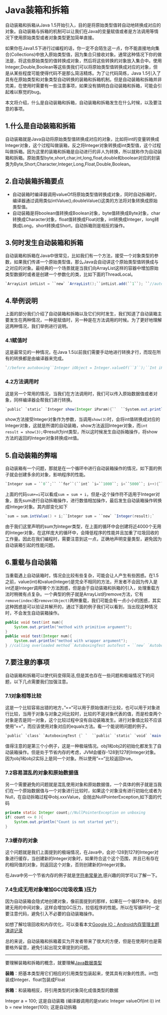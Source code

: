# Java装箱和拆箱

自动装箱和拆箱从Java 1.5开始引入，目的是将原始类型值转自动地转换成对应的对象。自动装箱与拆箱的机制可以让我们在Java的变量赋值或者是方法调用等情况下使用原始类型或者对象类型更加简单直接。

如果你在Java1.5下进行过编程的话，你一定不会陌生这一点，你不能直接地向集合(Collections)中放入原始类型值，因为集合只接收对象。通常这种情况下你的做法是，将这些原始类型的值转换成对象，然后将这些转换的对象放入集合中。使用Integer,Double,Boolean等这些类我们可以将原始类型值转换成对应的对象，但是从某些程度可能使得代码不是那么简洁精炼。为了让代码简练，Java 1.5引入了具有在原始类型和对象类型自动转换的装箱和拆箱机制。但是自动装箱和拆箱并非完美，在使用时需要有一些注意事项，如果没有搞明白自动装箱和拆箱，可能会引起难以察觉的bug。

本文将介绍，什么是自动装箱和拆箱，自动装箱和拆箱发生在什么时候，以及要注意的事项。

## 1.什么是自动装箱和拆箱

自动装箱就是Java自动将原始类型值转换成对应的对象，比如将int的变量转换成Integer对象，这个过程叫做装箱，反之将Integer对象转换成int类型值，这个过程叫做拆箱。因为这里的装箱和拆箱是自动进行的非人为转换，所以就称作为自动装箱和拆箱。原始类型byte,short,char,int,long,float,double和boolean对应的封装类为Byte,Short,Character,Integer,Long,Float,Double,Boolean。

## 2.自动装箱拆箱要点

- 自动装箱时编译器调用valueOf将原始类型值转换成对象，同时自动拆箱时，编译器通过调用类似intValue(),doubleValue()这类的方法将对象转换成原始类型值。
- 自动装箱是将boolean值转换成Boolean对象，byte值转换成Byte对象，char转换成Character对象，float值转换成Float对象，int转换成Integer，long转换成Long，short转换成Short，自动拆箱则是相反的操作。

## 3.何时发生自动装箱和拆箱

自动装箱和拆箱在Java中很常见，比如我们有一个方法，接受一个对象类型的参数，如果我们传递一个原始类型值，那么Java会自动讲这个原始类型值转换成与之对应的对象。最经典的一个场景就是当我们向ArrayList这样的容器中增加原始类型数据时或者是创建一个参数化的类，比如下面的ThreadLocal。

```java
`ArrayList intList = ``new` `ArrayList();``intList.add(``1``); ``//autoboxing - primitive to object``intList.add(``2``); ``//autoboxing` `ThreadLocal intLocal = ``new` `ThreadLocal();``intLocal.set(``4``); ``//autoboxing` `int` `number = intList.get(``0``); ``// unboxing``int` `local = intLocal.get(); ``// unboxing in Java`
```

## 4.举例说明

上面的部分我们介绍了自动装箱和拆箱以及它们何时发生，我们知道了自动装箱主要发生在两种情况，一种是赋值时，另一种是在方法调用的时候。为了更好地理解这两种情况，我们举例进行说明。

### 4.1赋值时

这是最常见的一种情况，在Java 1.5以前我们需要手动地进行转换才行，而现在所有的转换都是由编译器来完成。

```java
`//before autoboxing``Integer iObject = Integer.valueOf(``3``);``Int iPrimitive = iObject.intValue()` `//after java5``Integer iObject = ``3``; ``//autobxing - primitive to wrapper conversion``int` `iPrimitive = iObject; ``//unboxing - object to primitive conversion`
```

### 4.2方法调用时

这是另一个常用的情况，当我们在方法调用时，我们可以传入原始数据值或者对象，同样编译器会帮我们进行转换。

```java
`public` `static` `Integer show(Integer iParam){``  ``System.out.println(``"autoboxing example - method invocation i: "` `+ iParam);``  ``return` `iParam;``}` `//autoboxing and unboxing in method invocation``show(``3``); ``//autoboxing``int` `result = show(``3``); ``//unboxing because return type of method is Integer`
```

show方法接受Integer对象作为参数，当调用`show(3)`时，会将int值转换成对应的Integer对象，这就是所谓的自动装箱，show方法返回Integer对象，而`int result = show(3);`中result为int类型，所以这时候发生自动拆箱操作，将show方法的返回的Integer对象转换成int值。

## 5.自动装箱的弊端

自动装箱有一个问题，那就是在一个循环中进行自动装箱操作的情况，如下面的例子就会创建多余的对象，影响程序的性能。

```java
`Integer sum = ``0``;`` ``for``(``int` `i=``1000``; i<``5000``; i++){``  ``sum+=i;``}`
```

上面的代码`sum+=i`可以看成`sum = sum + i`，但是`+`这个操作符不适用于Integer对象，首先sum进行自动拆箱操作，进行数值相加操作，最后发生自动装箱操作转换成Integer对象。其内部变化如下

```java
`sum = sum.intValue() + i;``Integer sum = ``new` `Integer(result);`
```

由于我们这里声明的sum为Integer类型，在上面的循环中会创建将近4000个无用的Integer对象，在这样庞大的循环中，会降低程序的性能并且加重了垃圾回收的工作量。因此在我们编程时，需要注意到这一点，正确地声明变量类型，避免因为自动装箱引起的性能问题。

## 6.重载与自动装箱

当重载遇上自动装箱时，情况会比较有些复杂，可能会让人产生有些困惑。在1.5之前，value(int)和value(Integer)是完全不相同的方法，开发者不会因为传入是int还是Integer调用哪个方法困惑，但是由于自动装箱和拆箱的引入，处理重载方法时稍微有点复杂。一个典型的例子就是ArrayList的remove方法，它有`remove(index)`和`remove(Object)`两种重载，我们可能会有一点小小的困惑，其实这种困惑是可以验证并解开的，通过下面的例子我们可以看到，当出现这种情况时，不会发生自动装箱操作。

```java
public void test(int num){
    System.out.println("method with primitive argument");
}
public void test(Integer num){
    System.out.println("method with wrapper argument");
} //calling overloaded method``AutoboxingTest autoTest = ``new` `AutoboxingTest();``int` `value = ``3``;``autoTest.test(value); ``//no autoboxing ``Integer iValue = value;``autoTest.test(iValue); ``//no autoboxing` `Output:``method with primitive argument``method with wrapper argument`
```

## 7.要注意的事项

自动装箱和拆箱可以使代码变得简洁,但是其也存在一些问题和极端情况下的问题，以下几点需要我们加强注意。

### 7.1对象相等比较

这是一个比较容易出错的地方，”==“可以用于原始值进行比较，也可以用于对象进行比较，当用于对象与对象之间比较时，比较的不是对象代表的值，而是检查两个对象是否是同一对象，这个比较过程中没有自动装箱发生。进行对象值比较不应该使用”==“，而应该使用对象对应的equals方法。看一个能说明问题的例子。

```java
`public` `class` `AutoboxingTest {` `  ``public` `static` `void` `main(String args[]) {` `    ``// Example 1: == comparison pure primitive – no autoboxing``    ``int` `i1 = ``1``;``    ``int` `i2 = ``1``;``    ``System.out.println(``"i1==i2 : "` `+ (i1 == i2)); ``// true` `    ``// Example 2: equality operator mixing object and primitive``    ``Integer num1 = ``1``; ``// autoboxing``    ``int` `num2 = ``1``;``    ``System.out.println(``"num1 == num2 : "` `+ (num1 == num2)); ``// true` `    ``// Example 3: special case - arises due to autoboxing in Java``    ``Integer obj1 = ``1``; ``// autoboxing will call Integer.valueOf()``    ``Integer obj2 = ``1``; ``// same call to Integer.valueOf() will return same``              ``// cached Object` `    ``System.out.println(``"obj1 == obj2 : "` `+ (obj1 == obj2)); ``// true` `    ``// Example 4: equality operator - pure object comparison``    ``Integer one = ``new` `Integer(``1``); ``// no autoboxing``    ``Integer anotherOne = ``new` `Integer(``1``);``    ``System.out.println(``"one == anotherOne : "` `+ (one == anotherOne)); ``// false` `  ``}` `}` `Output:``i1==i2 : ``true``num1 == num2 : ``true``obj1 == obj2 : ``true``one == anotherOne : ``false`
```

值得注意的是第三个小例子，这是一种极端情况。obj1和obj2的初始化都发生了自动装箱操作。但是处于节省内存的考虑，JVM会缓存-128到127的Integer对象。因为obj1和obj2实际上是同一个对象。所以使用”==“比较返回true。

### 7.2容易混乱的对象和原始数据值

另一个需要避免的问题就是混乱使用对象和原始数据值，一个具体的例子就是当我们在一个原始数据值与一个对象进行比较时，如果这个对象没有进行初始化或者为Null，在自动拆箱过程中obj.xxxValue，会抛出NullPointerException,如下面的代码

```java
private static Integer count;//NullPointerException on unboxing
if( count <= 0 ){
    System.out.println("Count is not started yet");
}
```

### 7.3缓存的对象

这个问题就是我们上面提到的极端情况，在Java中，会对-128到127的Integer对象进行缓存，当创建新的Integer对象时，如果符合这个这个范围，并且已有存在的相同值的对象，则返回这个对象，否则创建新的Integer对象。

在Java中另一个节省内存的例子就是[字符串常量池](http://droidyue.com/blog/2014/12/21/string-literal-pool-in-java/),感兴趣的同学可以了解一下。

### 7.4生成无用对象增加GC(垃圾收集 )压力

因为自动装箱会隐式地创建对象，像前面提到的那样，如果在一个循环体中，会创建无用的中间对象，这样会增加GC压力，拉低程序的性能。所以在写循环时一定要注意代码，避免引入不必要的自动装箱操作。

如想了解垃圾回收和内存优化，可以查看本文[Google IO：Android内存管理主题演讲记录](http://droidyue.com/blog/2014/11/02/note-for-google-io-memory-management-for-android-chinese-edition/)

总的来说，自动装箱和拆箱着实为开发者带来了很大的方便，但是在使用时也是需要格外留意，避免引起出现文章提到的问题。

------

要理解装箱和拆箱的概念，就要理解[Java数据类型](http://www.cnblogs.com/wangchenyang/archive/2012/02/01/2334743.html)

**装箱**：把基本类型用它们相应的引用类型包装起来，使其具有对象的性质。int包装成Integer、float包装成Float

**拆箱**：和装箱相反，将引用类型的对象简化成值类型的数据

Integer a = 100;          这是自动装箱  (编译器调用的是static Integer valueOf(int i))
int   b = new Integer(100); 这是自动拆箱